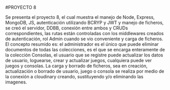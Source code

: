 #PROYECTO 8

Se presenta el proyecto 8, el cual muestra el manejo de Node, Express, MongoDB, JS, autenticación utilizando BCRYP y JWT y manejo de ficheros, se creó el servidor, DDBB, conexión entre ambos y CRUDs correspondientes, las rutas están controladas con los middlewares creados de autenticación, rol Admin cuando se vio conveniente y carga de ficheros.
El concepto resumido es: el administrador es el único que puede eliminar documentos de todas las colecciones, es el que se encarga enteramente de la colección Consolas, el usuario que se registre puede actualizar los datos de usuario, loguearse, crear y actualizar juegos, cualquiera puede ver juegos y consolas. La carga y borrado de ficheros, sea en creación, actualización o borrado de usuario, juego o consola se realiza por medio de la conexión a cloudinary creando, sustituyendo y/o eliminando las imagenes.
